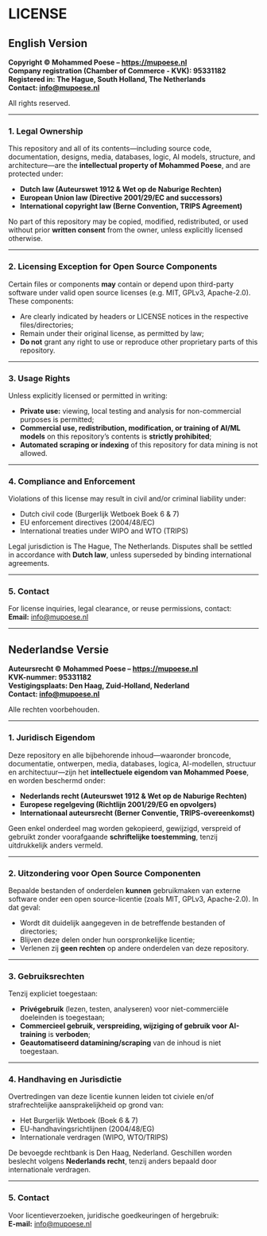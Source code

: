 # LICENSE

## English Version

**Copyright © Mohammed Poese – https://mupoese.nl**  
**Company registration (Chamber of Commerce - KVK): 95331182**  
**Registered in: The Hague, South Holland, The Netherlands**  
**Contact: info@mupoese.nl**  

All rights reserved.

---

### 1. Legal Ownership

This repository and all of its contents—including source code, documentation, designs, media, databases, logic, AI models, structure, and architecture—are the **intellectual property of Mohammed Poese**, and are protected under:

- **Dutch law (Auteurswet 1912 & Wet op de Naburige Rechten)**  
- **European Union law (Directive 2001/29/EC and successors)**  
- **International copyright law (Berne Convention, TRIPS Agreement)**

No part of this repository may be copied, modified, redistributed, or used without prior **written consent** from the owner, unless explicitly licensed otherwise.

---

### 2. Licensing Exception for Open Source Components

Certain files or components **may** contain or depend upon third-party software under valid open source licenses (e.g. MIT, GPLv3, Apache-2.0). These components:

- Are clearly indicated by headers or LICENSE notices in the respective files/directories;
- Remain under their original license, as permitted by law;
- **Do not** grant any right to use or reproduce other proprietary parts of this repository.

---

### 3. Usage Rights

Unless explicitly licensed or permitted in writing:
- **Private use:** viewing, local testing and analysis for non-commercial purposes is permitted;
- **Commercial use, redistribution, modification, or training of AI/ML models** on this repository’s contents is **strictly prohibited**;
- **Automated scraping or indexing** of this repository for data mining is not allowed.

---

### 4. Compliance and Enforcement

Violations of this license may result in civil and/or criminal liability under:
- Dutch civil code (Burgerlijk Wetboek Boek 6 & 7)
- EU enforcement directives (2004/48/EC)
- International treaties under WIPO and WTO (TRIPS)

Legal jurisdiction is The Hague, The Netherlands. Disputes shall be settled in accordance with **Dutch law**, unless superseded by binding international agreements.

---

### 5. Contact

For license inquiries, legal clearance, or reuse permissions, contact:  
**Email:** info@mupoese.nl

---

## Nederlandse Versie

**Auteursrecht © Mohammed Poese – https://mupoese.nl**  
**KVK-nummer: 95331182**  
**Vestigingsplaats: Den Haag, Zuid-Holland, Nederland**  
**Contact: info@mupoese.nl**  

Alle rechten voorbehouden.

---

### 1. Juridisch Eigendom

Deze repository en alle bijbehorende inhoud—waaronder broncode, documentatie, ontwerpen, media, databases, logica, AI-modellen, structuur en architectuur—zijn het **intellectuele eigendom van Mohammed Poese**, en worden beschermd onder:

- **Nederlands recht (Auteurswet 1912 & Wet op de Naburige Rechten)**  
- **Europese regelgeving (Richtlijn 2001/29/EG en opvolgers)**  
- **Internationaal auteursrecht (Berner Conventie, TRIPS-overeenkomst)**

Geen enkel onderdeel mag worden gekopieerd, gewijzigd, verspreid of gebruikt zonder voorafgaande **schriftelijke toestemming**, tenzij uitdrukkelijk anders vermeld.

---

### 2. Uitzondering voor Open Source Componenten

Bepaalde bestanden of onderdelen **kunnen** gebruikmaken van externe software onder een open source-licentie (zoals MIT, GPLv3, Apache-2.0). In dat geval:

- Wordt dit duidelijk aangegeven in de betreffende bestanden of directories;
- Blijven deze delen onder hun oorspronkelijke licentie;
- Verlenen zij **geen rechten** op andere onderdelen van deze repository.

---

### 3. Gebruiksrechten

Tenzij expliciet toegestaan:
- **Privégebruik** (lezen, testen, analyseren) voor niet-commerciële doeleinden is toegestaan;
- **Commercieel gebruik, verspreiding, wijziging of gebruik voor AI-training** is **verboden**;
- **Geautomatiseerd datamining/scraping** van de inhoud is niet toegestaan.

---

### 4. Handhaving en Jurisdictie

Overtredingen van deze licentie kunnen leiden tot civiele en/of strafrechtelijke aansprakelijkheid op grond van:

- Het Burgerlijk Wetboek (Boek 6 & 7)
- EU-handhavingsrichtlijnen (2004/48/EG)
- Internationale verdragen (WIPO, WTO/TRIPS)

De bevoegde rechtbank is Den Haag, Nederland. Geschillen worden beslecht volgens **Nederlands recht**, tenzij anders bepaald door internationale verdragen.

---

### 5. Contact

Voor licentieverzoeken, juridische goedkeuringen of hergebruik:  
**E-mail:** info@mupoese.nl

